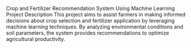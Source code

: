Crop and Fertilizer Recommendation System Using Machine Learning
Project Description
This project aims to assist farmers in making informed decisions about crop selection and fertilizer application by leveraging machine learning techniques. By analyzing environmental conditions and soil parameters, the system provides recommendations to optimize agricultural productivity.
